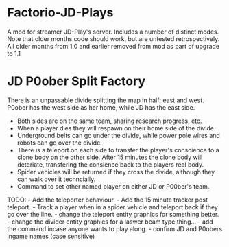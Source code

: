 # Factorio-JD-Plays


A mod for streamer JD-Play's server. Includes a number of distinct modes.
Note that older months code should work, but are untested retrospectively.
All older months from 1.0 and earlier removed from mod as part of upgrade to 1.1

JD P0ober Split Factory
==============

There is an unpassable divide splitting the map in half; east and west. P0ober has the west side as her home, while JD has the east side.
- Both sides are on the same team, sharing research progress, etc.
- When a player dies they will respawn on their home side of the divide.
- Underground belts can go under the divide, while power pole wires and robots can go over the divide.
- There is a teleport on each side to transfer the player's conscience to a clone body on the other side. After 15 minutes the clone body will deteriate, transfering the consience back to the players real body.
- Spider vehicles will be returned if they cross the divide, although they can walk over it techncially.
- Command to set other named player on either JD or P00ber's team.

TODO:
    - Add the teleporter behaviour.
    - Add the 15 minute tracker post teleport.
    - Track a player when in a spider vehicle and teleport back if they go over the line.
    - change the teleport entity graphics for something better.
    - change the divider entity graphics for a laswer beam type thing...
    - add the command incase anyone wants to play along.
    - confirm JD and P0obers ingame names (case sensitive)